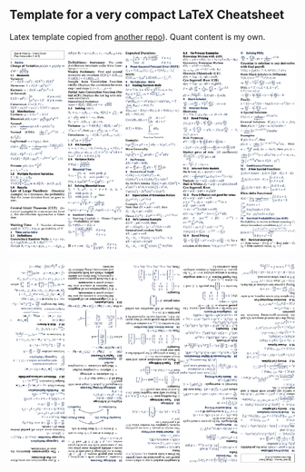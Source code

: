 ## Template for a very compact LaTeX Cheatsheet

Latex template copied from [another repo](https://github.com/kenfehling/latex-cheatsheet)). Quant content is my own.


![page 1](https://raw.githubusercontent.com/mauhcs/quant-finance/main/latex-cheatsheet/img/cheatsheet.png)

![page 2](https://raw.githubusercontent.com/mauhcs/quant-finance/main/latex-cheatsheet/img/cheatsheet2.png)
